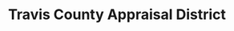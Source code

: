 ---
schema: default
title: Travis County Appraisal District
organization: Travis County Appraisal District
notes: "This site contains data published by Open Austin.\r\n\r\nTypically this data is derived from government information, converted\r\nor processed to some form more amenable for public use.\r\n\r\nThe source to this repository is here:\r\n\r\nhttps://github.com/open-austin/data-open-austin-org\r\n\r\nIf you are a github user, you can open issues or submit changes (pull\r\nrequests) for publication."
resources:
  - name: 'Appraisal Data as of 2005 '
    url: >-
      http://data.open-austin.org/TCAD_STExport/2015-07-07_005227_APPRAISAL%20R&P%20ALLJUR%20AS%20OF%202005.zip
    format: ''
  - name: Appraisal Data as of 2015
    url: >-
      http://data.open-austin.org/TCAD_STExport/2015-07-07_005228_APPRAISAL%20R&P%20ALLJUR%20AS%20OF%202015%20PRELIM.zip
    format: ''
  - name: Standard Layouts & Codes
    url: >-
      http://data.open-austin.org/TCAD_STExport/Standard%20Layouts%20&%20Codes.zip
    format: ''
proprietaryRed: 'false'
difficulty: ready to use
license: 'https://creativecommons.org/licenses/by/4.0/'
category:
  - Planning
maintainer: TCAD Records
maintainer_email: recmgr@tcadcentral.org
---